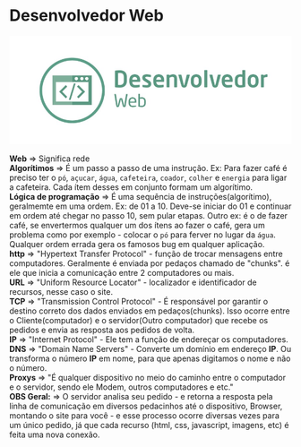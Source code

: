 # Desenvolvedor Web

<img src="./img/desenvolvedor-web.jpeg">

<b>Web</b> => Significa rede<br>
<b>Algorítimos</b> => É um passo a passo de uma instrução. Ex: Para fazer café é preciso ter o `pó`, `açucar`, `água`, `cafeteira`, `coador`, `colher` e `energia` para ligar a cafeteira. Cada ítem desses em conjunto formam um algorítimo.<br> 
<b>Lógica de programação</b> => É uma sequência de instruções(algorítimo), geralmemte em uma ordem. Ex: de 01 a 10. Deve-se iniciar do 01 e continuar em ordem até chegar no passo 10, sem pular etapas. Outro ex: é o de fazer café, se envertermos qualquer um dos ítens ao fazer o café, gera um problema como por exemplo - colocar o `pó` para ferver no lugar da `água`. Qualquer ordem errada gera os famosos bug em qualquer aplicação.<br>
<b>http</b> => "Hypertext Transfer Protocol" - função de trocar mensagens entre computadores. Geralmente é enviada por pedaços chamado de "chunks". é ele que inicia a comunicação entre 2 computadores ou mais.<br>
<b>URL</b> =>  "Uniform Resource Locator" - localizador e identificador de recursos, nesse caso o site.<br>
<b>TCP</b> =>  "Transmission Control Protocol" - É responsável por garantir o destino correto dos dados enviados em pedaços(chunks). Isso ocorre entre o Cliente(computador) e o servidor(Outro computador) que recebe os pedidos e envia as resposta aos pedidos de volta.<br>
<b>IP</b> => "Internet Protocol" - Ele tem a função de endereçar os computadores.<br>
<b>DNS</b> => "Domain Name Servers" - Converte um domínio em endereço <b>IP</b>. Ou transforma o número <b>IP</b> em nome, para que apenas digitamos o nome e não o número.<br>
<b>Proxys</b> => "É qualquer dispositivo no meio do caminho entre o computador e o servidor, sendo ele Modem, outros computadores e etc."<br>
<b>OBS Geral:</b> => O servidor analisa seu pedido - e retorna a resposta pela linha de comunicação em diversos pedacinhos até o dispositivo, Browser, montando o site para você - e esse processo ocorre diversas vezes para um único pedido, já que cada recurso (html, css, javascript, imagens, etc) é feita uma nova conexão.<br>


